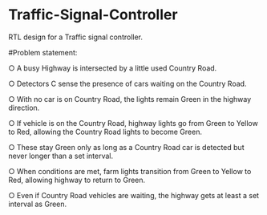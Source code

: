 # Traffic-Signal-Controller
RTL design for a Traffic signal controller.

#Problem statement:

 ○ A busy Highway is intersected by a little used Country Road.

 ○ Detectors C sense the presence of cars waiting on the Country Road.
 
 ○ With no car is on Country Road, the lights remain Green in the highway direction.
 
 ○ If vehicle is on the Country Road, highway lights go from Green to Yellow to Red, 
allowing the Country Road lights to become Green.
 
 ○ These stay Green only as long as a Country Road car is detected but never longer 
than a set interval.
 
 ○ When conditions are met, farm lights transition from Green to Yellow to Red, 
allowing highway to return to Green.
 
 ○ Even if Country Road vehicles are waiting, the highway gets at least a set interval 
as Green.
